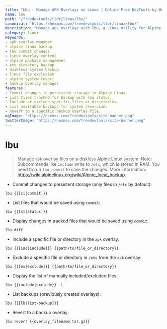 ```yaml
---
title: "Lbu - Manage APK Overlays on Linux | Online Free DevTools by Hexmos"
name: lbu
path: "/freedevtools/tldr/linux/lbu/"
canonical: "https://hexmos.com/freedevtools/tldr/linux/lbu/"
description: "Manage apk overlays with lbu, a Linux utility for Alpine systems. Commit changes, revert to backups and control file inclusion and exclusion. Free online tool, no registration required."
category: linux
keywords:
- apk overlay manager
- alpine linux backup
- lbu commit changes
- linux overlay control
- alpine package management
- etc directory backup
- diskless system backup
- linux file exclusion
- alpine system revert
- backup overlay manager
features:
- Commit changes to persistent storage in Alpine Linux.
- List files tracked for backup with lbu status.
- Include or exclude specific files or directories.
- List available backups for system reversion.
- Revert to a specific backup overlay file.
ogImage: "https://hexmos.com/freedevtools/site-banner.png"
twitterImage: "https://hexmos.com/freedevtools/site-banner.png"
---
```


# lbu

> Manage `apk` overlay files on a diskless Alpine Linux system.
> Note: Subcommands like `include` write to `/etc`, which is stored in RAM. You need to run `lbu commit` to save the changes.
> More information: <https://wiki.alpinelinux.org/wiki/Alpine_local_backup>.

- Commit changes to persistent storage (only files in `/etc` by default):

`lbu {{[ci|commit]}}`

- List files that would be saved using `commit`:

`lbu {{[st|status]}}`

- Display changes in tracked files that would be saved using `commit`:

`lbu diff`

- Include a specific file or directory in the `apk` overlay:

`lbu {{[inc|include]}} {{path/to/file_or_directory}}`

- Exclude a specific file or directory in `/etc` from the `apk` overlay:

`lbu {{[ex|exclude]}} {{path/to/file_or_directory}}`

- Display the list of manually included/excluded files:

`lbu {{include|exclude}} -l`

- List backups (previously created overlays):

`lbu {{[lb|list-backup]}}`

- Revert to a backup overlay:

`lbu revert {{overlay_filename.tar.gz}}`
